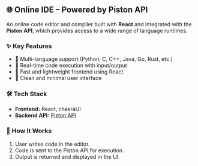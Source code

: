 ## 🌐 Online IDE – Powered by Piston API

An online code editor and compiler built with **React** and integrated with the **Piston API**, which provides access to a wide range of language runtimes.

### ✨ Key Features
- 🔹 Multi-language support (Python, C, C++, Java, Go, Rust, etc.)
- 🔹 Real-time code execution with input/output
- 🔹 Fast and lightweight frontend using React
- 🔹 Clean and minimal user interface

### 🛠 Tech Stack
- **Frontend:** React, chakraUI
- **Backend API:** [Piston API](https://github.com/engineer-man/piston)

### 🚀 How It Works
1. User writes code in the editor.
2. Code is sent to the Piston API for execution.
3. Output is returned and displayed in the UI.
